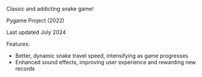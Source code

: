 Classic and addicting snake game!

Pygame Project (2022)

Last updated July 2024

Features:
- Better, dynamic snake travel speed, intensifying as game progresses
- Enhanced sound effects, improving user experience and rewarding new records